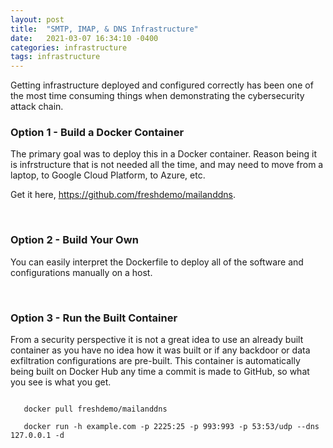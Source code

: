 ```yaml
---
layout: post
title:  "SMTP, IMAP, & DNS Infrastructure"
date:   2021-03-07 16:34:10 -0400
categories: infrastructure 
tags: infrastructure
---
```

<p>
Getting infrastructure deployed and configured correctly has been one of the most time consuming things when demonstrating the cybersecurity attack chain.
</p>

<h3>Option 1 - Build a Docker Container</h3>

<p>
The primary goal was to deploy this in a Docker container. Reason being it is infrstructure that is not needed all the time, and may need to move from a laptop, to Google Cloud Platform, to Azure, etc.
</p>

<p>
Get it here, <a href="https://github.com/freshdemo/mailanddns" target="_blank">https://github.com/freshdemo/mailanddns</a>.
</p>
<br>

<h3>Option 2 - Build Your Own</h3>

<p>
You can easily interpret the Dockerfile to deploy all of the software and configurations manually on a host.
</p>
<br>

<h3>Option 3 - Run the Built Container</h3>

<p>
From a security perspective it is not a great idea to use an already built container as you have no idea how it was built or if any backdoor or data exfiltration configurations are pre-built. This container is automatically being built on Docker Hub any time a commit is made to GitHub, so what you see is what you get.
</p>

<code>
   docker pull freshdemo/mailanddns<br>
   docker run -h example.com -p 2225:25 -p 993:993 -p 53:53/udp --dns 127.0.0.1 -d <image ID>
</code>
<br>

<!-- Cloudflare Web Analytics --><script defer src='https://static.cloudflareinsights.com/beacon.min.js' data-cf-beacon='{"token": "3ff248322f9d497f8802ebf7d47130c1"}'></script><!-- End Cloudflare Web Analytics -->

